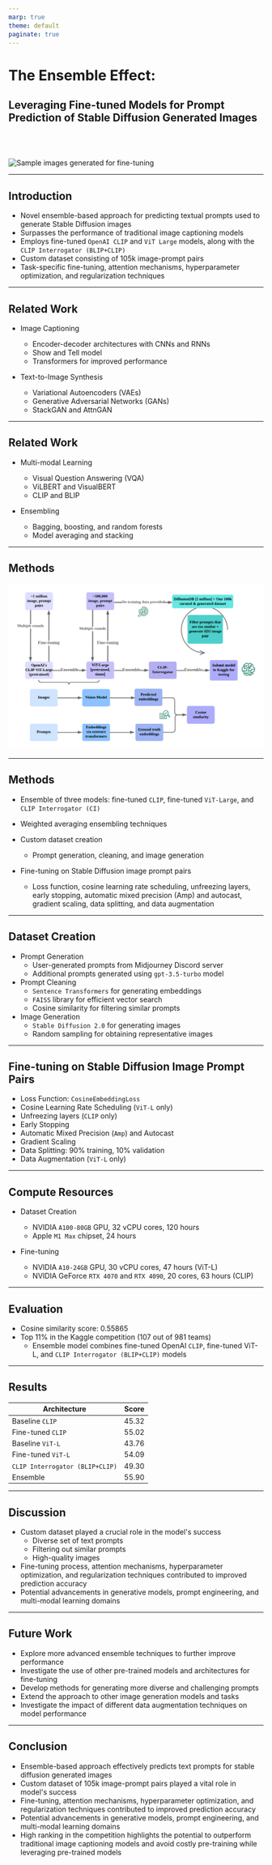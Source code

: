 ```yaml
---
marp: true
theme: default
paginate: true
---
```


# The Ensemble Effect:
## Leveraging Fine-tuned Models for Prompt Prediction of Stable Diffusion Generated Images
\
\
\
![Sample images generated for fine-tuning](./examples.png)


---

## Introduction

- Novel ensemble-based approach for predicting textual prompts used to generate Stable Diffusion images
- Surpasses the performance of traditional image captioning models
- Employs fine-tuned `OpenAI CLIP` and `ViT Large` models, along with the `CLIP Interrogator (BLIP+CLIP)`
- Custom dataset consisting of 105k image-prompt pairs
- Task-specific fine-tuning, attention mechanisms, hyperparameter optimization, and regularization techniques

---

## Related Work

- Image Captioning
  - Encoder-decoder architectures with CNNs and RNNs
  - Show and Tell model
  - Transformers for improved performance


- Text-to-Image Synthesis
  - Variational Autoencoders (VAEs)
  - Generative Adversarial Networks (GANs)
  - StackGAN and AttnGAN
---
## Related Work

- Multi-modal Learning
  - Visual Question Answering (VQA)
  - ViLBERT and VisualBERT
  - CLIP and BLIP
  
- Ensembling
  - Bagging, boosting, and random forests
  - Model averaging and stacking

---

## Methods

![Pipeline width:900px](./pipeline.png)

---

## Methods

- Ensemble of three models: fine-tuned `CLIP`, fine-tuned `ViT-Large`, and `CLIP Interrogator (CI)`
  
- Weighted averaging ensembling techniques

- Custom dataset creation
  - Prompt generation, cleaning, and image generation
  
- Fine-tuning on Stable Diffusion image prompt pairs
  - Loss function, cosine learning rate scheduling, unfreezing layers, early stopping, automatic mixed precision (Amp) and autocast, gradient scaling, data splitting, and data augmentation

---

## Dataset Creation

- Prompt Generation
  - User-generated prompts from Midjourney Discord server
  - Additional prompts generated using `gpt-3.5-turbo` model
- Prompt Cleaning
  - `Sentence Transformers` for generating embeddings
  - `FAISS` library for efficient vector search
  - Cosine similarity for filtering similar prompts
- Image Generation
  - `Stable Diffusion 2.0` for generating images
  - Random sampling for obtaining representative images

---

## Fine-tuning on Stable Diffusion Image Prompt Pairs

- Loss Function: `CosineEmbeddingLoss`
- Cosine Learning Rate Scheduling (`ViT-L` only)
- Unfreezing layers (`CLIP` only)
- Early Stopping
- Automatic Mixed Precision (`Amp`) and Autocast
- Gradient Scaling
- Data Splitting: 90% training, 10% validation
- Data Augmentation (`ViT-L` only)

---

## Compute Resources

- Dataset Creation
  - NVIDIA `A100-80GB` GPU, 32 vCPU cores, 120 hours
  - Apple `M1 Max` chipset, 24 hours 
  
- Fine-tuning
  - NVIDIA `A10-24GB` GPU, 30 vCPU cores, 47 hours (ViT-L)
  - NVIDIA GeForce `RTX 4070` and `RTX 4090`, 20 cores, 63 hours (CLIP)

---

## Evaluation

- Cosine similarity score: 0.55865
- Top 11% in the Kaggle competition (107 out of 981 teams)
  - Ensemble model combines fine-tuned OpenAI `CLIP`, fine-tuned ViT-L, and `CLIP Interrogator (BLIP+CLIP)` models

---

## Results

| Architecture                | Score |
|-----------------------------|-------|
| Baseline `CLIP`               | 45.32 |
| Fine-tuned `CLIP`             | 55.02 |
| Baseline `ViT-L`              | 43.76 |
| Fine-tuned `ViT-L`            | 54.09 |
| `CLIP Interrogator (BLIP+CLIP)` | 49.30 |
| Ensemble                    | 55.90 |

---

## Discussion

- Custom dataset played a crucial role in the model's success
  - Diverse set of text prompts
  - Filtering out similar prompts
  - High-quality images
- Fine-tuning process, attention mechanisms, hyperparameter optimization, and regularization techniques contributed to improved prediction accuracy
- Potential advancements in generative models, prompt engineering, and multi-modal learning domains

---

## Future Work

- Explore more advanced ensemble techniques to further improve performance
- Investigate the use of other pre-trained models and architectures for fine-tuning
- Develop methods for generating more diverse and challenging prompts
- Extend the approach to other image generation models and tasks
- Investigate the impact of different data augmentation techniques on model performance

---

## Conclusion

- Ensemble-based approach effectively predicts text prompts for stable diffusion generated images
- Custom dataset of 105k image-prompt pairs played a vital role in model's success
- Fine-tuning, attention mechanisms, hyperparameter optimization, and regularization techniques contributed to improved prediction accuracy
- Potential advancements in generative models, prompt engineering, and multi-modal learning domains
- High ranking in the competition highlights the potential to outperform traditional image captioning models and avoid costly pre-training while leveraging pre-trained models